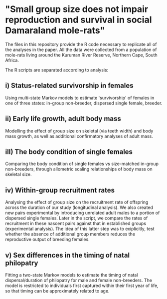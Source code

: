 # "Small group size does not impair reproduction and survival in social Damaraland mole-rats"

The files in this repository provide the R code necessary to replicate all of the analyses in the paper. All the data were collected from a population of mole-rats living around the Kuruman River Reserve, Northern Cape, South Africa. 

The R scripts are separated according to analysis:

## i) Status-related survivorship in females

Using multi-state Markov models to estimate 'survivorship' of females in one of three states: in-group non-breeder, dispersed single female, breeder. 

## ii) Early life growth, adult body mass

Modelling the effect of group size on skeletal (via teeth width) and body mass growth, as well as additional confirmatory analyses of adult mass.

## iII) The body condition of single females

Comparing the body condition of single females vs size-matched in-group non-breeders, through allometric scaling relationships of body mass on skeletal size. 

## iv) Within-group recruitment rates

Analysing the effect of group size on the recruitment rate of offspring across the duration of our study (longitudinal analysis). We also created new pairs experimental by introducing unrelated adult males to a portion of dispersed single females. Later in the script, we compare the rates of recruitment in these nascent pairs against that in established groups (experimental analysis). The idea of this latter step was to exiplicitly, test whether the absence of additional group members reduces the reproductive output of breeding females. 

## v) Sex differences in the timing of natal philopatry

Fitting a two-state Markov models to estimate the timing of natal dispersal/duration of philopatry for male and female non-breeders. The model is restricted to individuals first captured within their first year of life, so that timing can be approximately related to age. 
